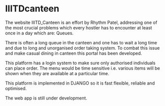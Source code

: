 # IIITDcanteen

The website IIITD_Canteen is an effort by Rhythm Patel, addressing one of the most crucial problems which every hostler has to encounter at least once in a day which are: Queues.

There is often a long queue in the canteen and one has to wait a long time and due to long and unorganised order taking system. To combat this issue and make casual dining in canteen this portal has been developed.

This platform has a login system to make sure only authorised individuals can place order.
The menu would be time sensitive i.e. various items will be shown when they are available at a particular time.

This platform is implemented in DJANGO so it is fast flexible, reliable and optimised.

The web app is still under development.